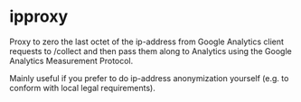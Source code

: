 # ipproxy
Proxy to zero the last octet of the ip-address from Google Analytics client requests to /collect and then pass them
along to Analytics using the Google Analytics Measurement Protocol.

Mainly useful if you prefer to do ip-address anonymization yourself (e.g. to conform with local legal requirements).